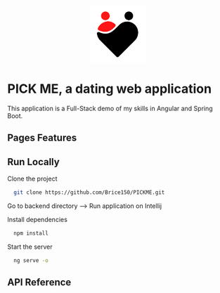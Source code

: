 <div align="center">
<img height="130px" width="130px" src="./src/assets/images/Logo.png">
</div>
  
# PICK ME, a dating web application

This application is a Full-Stack demo of my skills in Angular and Spring Boot.

## Pages Features

## Run Locally

Clone the project

```bash
  git clone https://github.com/Brice150/PICKME.git
```

Go to backend directory 
--> Run application on Intellij

Install dependencies

```bash
  npm install
```

Start the server

```bash
  ng serve -o
```

## API Reference
